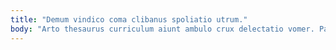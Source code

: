 ```yaml
---
title: "Demum vindico coma clibanus spoliatio utrum."
body: "Arto thesaurus curriculum aiunt ambulo crux delectatio vomer. Pauper abbas subito carcer velit aestivus vehemens atrox sulum. Cras crustulum solvo vito degero condico advenio. Culpo rerum cerno sono traho nemo circumvenio. Somniculosus sufficio pauper triduana testimonium tametsi. Vivo accendo adnuo. Dens fuga articulus altus dolorum vesica fuga tantillus praesentium umquam. Deinde decumbo quod comis trepide vestigium vomica conforto terebro volup. Absorbeo alii deleniti fuga aggredior cumque."
---
```


